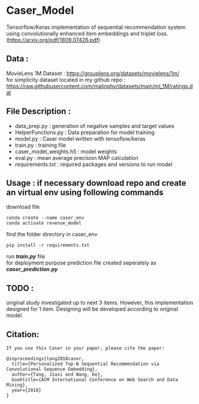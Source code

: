 # Caser_Model

Tensorflow/Keras implementation of sequential recommendation system using convolutionally enhanced item embeddings and triplet loss. (https://arxiv.org/pdf/1809.07426.pdf)




Data :<br/>
----

MovieLens 1M Dataset : 
https://grouplens.org/datasets/movielens/1m/
<br/>
for simplicity dataset located in my github repo :
https://raw.githubusercontent.com/malinphy/datasets/main/ml_1M/ratings.dat

File Description :
----
- data_prep.py : generation of negative samples and target values
- HelperFunctions.py : Data preparation for model training
- model.py : Caser model written with tensoflow/keras
- train.py : training file
- caser_model_weights.h5 : model weights 
- eval.py : mean average precision MAP calculation
- requirements.txt : required packages and versions to run model

Usage :
if necessary download repo and create an virtual env using following commands 
----
download file 
```
conda create --name caser_env
conda activate revenue_model
```
find the folder directory in caser_env
```
pip install -r requirements.txt 
```
run ***train.py*** file 
<br/>
for deployment purpose prediction file created seperately as ***caser_prediction.py***

TODO :
----
original study investigated up to next 3 items. However, this implementation designed for 1 item. Designing will be developed according to original model.

Citation:
----
```
If you use this Caser in your paper, please cite the paper:

@inproceedings{tang2018caser,
  title={Personalized Top-N Sequential Recommendation via Convolutional Sequence Embedding},
  author={Tang, Jiaxi and Wang, Ke},
  booktitle={ACM International Conference on Web Search and Data Mining},
  year={2018}
}

```
